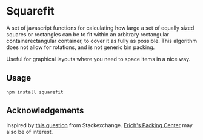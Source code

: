 # Squarefit

A set of javascript functions for calculating how large a set of equally sized squares or rectangles can be to fit within an arbitrary rectangular containerectangular container, to cover it as fully as possible. This algorithm does not allow for rotations, and is not generic bin packing.

Useful for graphical layouts where you need to space items in a nice way.

## Usage

```
npm install squarefit
```

## Acknowledgements

Inspired by [this question](https://math.stackexchange.com/questions/466198) from Stackexchange.
[Erich's Packing Center](https://www2.stetson.edu/~efriedma/packing.html) may also be of interest.
